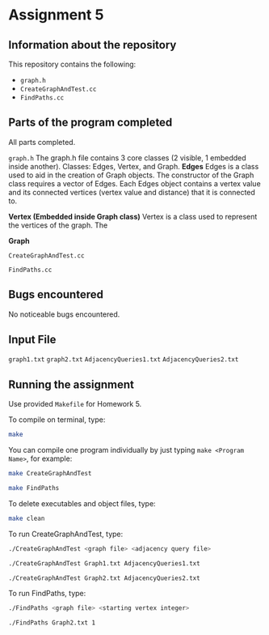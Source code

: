 # Assignment 5

## Information about the repository

This repository contains the following:
- `graph.h`
- `CreateGraphAndTest.cc`
- `FindPaths.cc`

## Parts of the program completed

All parts completed.

`graph.h`
The graph.h file contains 3 core classes (2 visible, 1 embedded inside another).
Classes: Edges, Vertex, and Graph.
**Edges**
Edges is a class used to aid in the creation of Graph objects. The constructor of the Graph class requires a vector of Edges.
Each Edges object contains a vertex value and its connected vertices (vertex value and distance) that it is connected to.

**Vertex (Embedded inside Graph class)**
Vertex is a class used to represent the vertices of the graph. The 

**Graph**


`CreateGraphAndTest.cc`

`FindPaths.cc`


## Bugs encountered

No noticeable bugs encountered.

## Input File

`graph1.txt`
`graph2.txt`
`AdjacencyQueries1.txt`
`AdjacencyQueries2.txt`

## Running the assignment

Use provided `Makefile` for Homework 5.

To compile on terminal, type:

```bash
make
```

You can compile one program individually by just typing `make <Program Name>`, for example:

```bash
make CreateGraphAndTest
```

```bash
make FindPaths
```

To delete executables and object files, type:

```bash
make clean
```

To run CreateGraphAndTest, type:

```bash
./CreateGraphAndTest <graph file> <adjacency query file>
```

```bash
./CreateGraphAndTest Graph1.txt AdjacencyQueries1.txt
```

```bash
./CreateGraphAndTest Graph2.txt AdjacencyQueries2.txt
```

To run FindPaths, type:

```bash
./FindPaths <graph file> <starting vertex integer>
```

```bash
./FindPaths Graph2.txt 1
```
